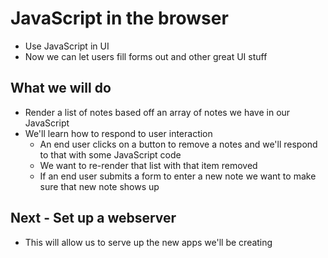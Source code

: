 # JavaScript in the browser
* Use JavaScript in UI
* Now we can let users fill forms out and other great UI stuff

## What we will do
* Render a list of notes based off an array of notes we have in our JavaScript
* We'll learn how to respond to user interaction
    - An end user clicks on a button to remove a notes and we'll respond to that with some JavaScript code
    - We want to re-render that list with that item removed
    - If an end user submits a form to enter a new note we want to make sure that new note shows up

## Next - Set up a webserver
* This will allow us to serve up the new apps we'll be creating
